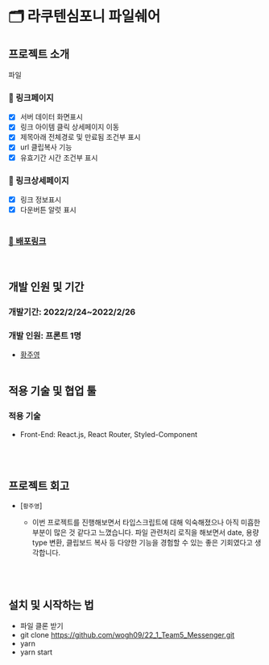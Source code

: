 # 🗂 라쿠텐심포니 파일쉐어

## 프로젝트 소개

파일 <br/>

### 📝 링크페이지

- [x] 서버 데이터 화면표시
- [x] 링크 아이템 클릭 상세페이지 이동
- [x] 제목아래 전체경로 및 만료됨 조건부 표시
- [x] url 클립복사 기능
- [x] 유효기간 시간 조건부 표시

### 📮 링크상세페이지

- [x] 링크 정보표시
- [x] 다운버튼 알럿 표시
      <br/>
      <br/>

### <a href="http://fileshare-rakuten.s3-website.ap-northeast-2.amazonaws.com/">🚀 배포링크</a>

<br/>

## 개발 인원 및 기간

### 개발기간: 2022/2/24~2022/2/26

### 개발 인원: 프론트 1명

- <a href="https://github.com/dududweb">황주영</a>
  <br/><br/>

## 적용 기술 및 협업 툴

### 적용 기술

- Front-End: React.js, React Router, Styled-Component

<br/><br/>

## 프로젝트 회고

- [`황주영`]

  - 이번 프로젝트를 진행해보면서 타입스크립트에 대해 익숙해졌으나 아직 미흡한 부분이 많은 것 같다고 느꼈습니다. 파일 관련처리 로직을 해보면서 date, 용량type 변환, 클립보드 복사 등 다양한 기능을 경험할 수 있는 좋은 기회였다고 생각합니다.

<br/><br/>

## 설치 및 시작하는 법

- 파일 클론 받기
- git clone https://github.com/wogh09/22_1_Team5_Messenger.git
- yarn
- yarn start
  </br>

